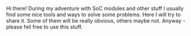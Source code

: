 Hi there! During my adventure with SoC modules and other stuff I usually find some nice tools and ways to solve some problems. Here I will try to share it. Some of them will be really obvious, others maybe not. Anyway - please fell free to use this stuff.
